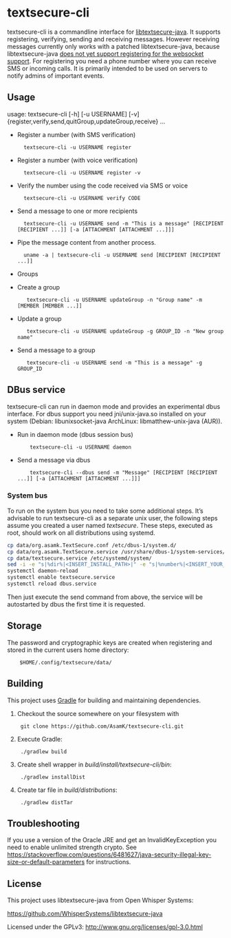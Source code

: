 # textsecure-cli

textsecure-cli is a commandline interface for [libtextsecure-java](https://github.com/WhisperSystems/libtextsecure-java). It supports registering, verifying, sending and receiving messages. However receiving messages currently only works with a patched libtextsecure-java, because libtextsecure-java [does not yet support registering for the websocket support](https://github.com/WhisperSystems/libtextsecure-java/pull/5). For registering you need a phone number where you can receive SMS or incoming calls.
It is primarily intended to be used on servers to notify admins of important events.

## Usage

usage: textsecure-cli [-h] [-u USERNAME] [-v] {register,verify,send,quitGroup,updateGroup,receive} ...

* Register a number (with SMS verification)

        textsecure-cli -u USERNAME register

* Register a number (with voice verification)

        textsecure-cli -u USERNAME register -v

* Verify the number using the code received via SMS or voice

        textsecure-cli -u USERNAME verify CODE

* Send a message to one or more recipients

        textsecure-cli -u USERNAME send -m "This is a message" [RECIPIENT [RECIPIENT ...]] [-a [ATTACHMENT [ATTACHMENT ...]]]

* Pipe the message content from another process.

        uname -a | textsecure-cli -u USERNAME send [RECIPIENT [RECIPIENT ...]]

* Groups

 * Create a group

          textsecure-cli -u USERNAME updateGroup -n "Group name" -m [MEMBER [MEMBER ...]]

 * Update a group

          textsecure-cli -u USERNAME updateGroup -g GROUP_ID -n "New group name"

 * Send a message to a group

          textsecure-cli -u USERNAME send -m "This is a message" -g GROUP_ID

## DBus service

textsecure-cli can run in daemon mode and provides an experimental dbus interface.
For dbus support you need jni/unix-java.so installed on your system (Debian: libunixsocket-java ArchLinux: libmatthew-unix-java (AUR)).

* Run in daemon mode (dbus session bus)

          textsecure-cli -u USERNAME daemon

* Send a message via dbus

          textsecure-cli --dbus send -m "Message" [RECIPIENT [RECIPIENT ...]] [-a [ATTACHMENT [ATTACHMENT ...]]]

### System bus

To run on the system bus you need to take some additional steps.
It’s advisable to run textsecure-cli as a separate unix user, the following steps assume you created a user named *textsecure*.
These steps, executed as root, should work on all distributions using systemd.

```bash
cp data/org.asamk.TextSecure.conf /etc/dbus-1/system.d/
cp data/org.asamk.TextSecure.service /usr/share/dbus-1/system-services/
cp data/textsecure.service /etc/systemd/system/
sed -i -e "s|%dir%|<INSERT_INSTALL_PATH>|" -e "s|%number%|<INSERT_YOUR_NUMBER>|" /etc/systemd/system/textsecure.service
systemctl daemon-reload
systemctl enable textsecure.service
systemctl reload dbus.service
```

Then just execute the send command from above, the service will be autostarted by dbus the first time it is requested.

## Storage

The password and cryptographic keys are created when registering and stored in the current users home directory:

        $HOME/.config/textsecure/data/

## Building

This project uses [Gradle](http://gradle.org) for building and maintaining
dependencies.

1. Checkout the source somewhere on your filesystem with

        git clone https://github.com/AsamK/textsecure-cli.git

2. Execute Gradle:

        ./gradlew build

3. Create shell wrapper in *build/install/textsecure-cli/bin*:

        ./gradlew installDist

4. Create tar file in *build/distributions*:

        ./gradlew distTar

## Troubleshooting
If you use a version of the Oracle JRE and get an InvalidKeyException you need to enable unlimited strength crypto. See https://stackoverflow.com/questions/6481627/java-security-illegal-key-size-or-default-parameters for instructions.

## License

This project uses libtextsecure-java from Open Whisper Systems:

https://github.com/WhisperSystems/libtextsecure-java

Licensed under the GPLv3: http://www.gnu.org/licenses/gpl-3.0.html
